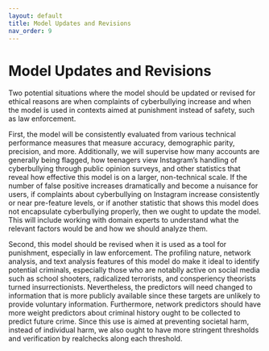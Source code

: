 ```yaml
---
layout: default
title: Model Updates and Revisions 
nav_order: 9
---
```

# Model Updates and Revisions 

Two potential situations where the model should be updated or revised for ethical reasons are when complaints of cyberbullying increase and when the model is used in contexts aimed at punishment instead of safety, such as law enforcement. 

First, the model will be consistently evaluated from various technical performance measures that measure accuracy, demographic parity, precision, and more. Additionally, we will supervise how many accounts are generally being flagged, how teenagers view Instagram’s handling of cyberbullying through public opinion surveys, and other statistics that reveal how effective this model is on a larger, non-technical scale. If the number of false positive increases dramatically and become a nuisance for users, if complaints about cyberbullying on Instagram increase consistently or near pre-feature levels, or if another statistic that shows this model does not encapsulate cyberbullying properly, then we ought to update the model. This will include working with domain experts to understand what the relevant factors would be and how we should analyze them. 

Second, this model should be revised when it is used as a tool for punishment, especially in law enforcement. The profiling nature, network analysis, and text analysis features of this model do make it ideal to identify potential criminals, especially those who are notablly active on social media such as school shooters, radicalized terrorists, and consperiency theorists turned insurrectionists. Nevertheless, the predictors will need changed to information that is more publicly available since these targets are unlikely to provide voluntary information. Furthermore, network predictors should have more weight predictors about criminal history ought to be collected to predict future crime. Since this use is aimed at preventing societal harm, instead of individual harm, we also ought to have more stringent thresholds and verification by realchecks along each threshold. 
